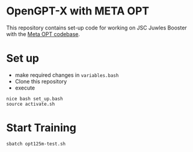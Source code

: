 # OpenGPT-X with META OPT

This repository contains set-up code for working on JSC Juwles Booster with
the [Meta OPT codebase](https://github.com/facebookresearch/metaseq.git).


# Set up
- make required changes in `variables.bash`
- Clone this repository
- execute 
```
nice bash set_up.bash
source activate.sh
```
# Start Training 

```
sbatch opt125m-test.sh
```
